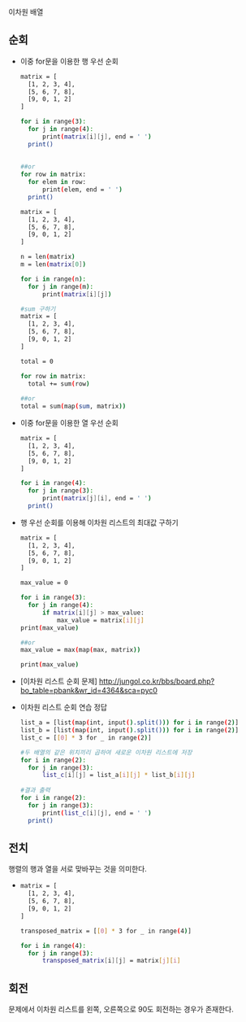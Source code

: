 이차원 배열



## 순회

- 이중 for문을 이용한 행 우선 순회

  ```bash
  matrix = [
  	[1, 2, 3, 4],
  	[5, 6, 7, 8],
  	[9, 0, 1, 2]
  ]
  
  for i in range(3):
  	for j in range(4):
  		print(matrix[i][j], end = ' ')
  	print()
  	
  	
  ##or
  for row in matrix:
  	for elem in row:
  		print(elem, end = ' ')
  	print()
  ```

  ```bash
  matrix = [
  	[1, 2, 3, 4],
  	[5, 6, 7, 8],
  	[9, 0, 1, 2]
  ]
  
  n = len(matrix)
  m = len(matrix[0])
  
  for i in range(n):
  	for j in range(m):
  		print(matrix[i][j])
  ```

  ```bash
  #sum 구하기
  matrix = [
  	[1, 2, 3, 4],
  	[5, 6, 7, 8],
  	[9, 0, 1, 2]
  ]
  
  total = 0
  
  for row in matrix:
  	total += sum(row)
  	
  ##or
  total = sum(map(sum, matrix))
  ```

  

- 이중 for문을 이용한 열 우선 순회

  ```bash
  matrix = [
  	[1, 2, 3, 4],
  	[5, 6, 7, 8],
  	[9, 0, 1, 2]
  ]
  
  for i in range(4):
  	for j in range(3):
  		print(matrix[j][i], end = ' ')
  	print()
  ```

  

- 행 우선 순회를 이용해 이차원 리스트의 최대값 구하기

  ```bash
  matrix = [
  	[1, 2, 3, 4],
  	[5, 6, 7, 8],
  	[9, 0, 1, 2]
  ]
  
  max_value = 0
  
  for i in range(3):
  	for j in range(4):
  		if matrix[i][j] > max_value:
  			max_value = matrix[i][j]
  print(max_value)
  
  ##or
  max_value = max(map(max, matrix))
  
  print(max_value)
  ```



- [이차원 리스트 순회 문제] http://jungol.co.kr/bbs/board.php?bo_table=pbank&wr_id=4364&sca=pyc0

- 이차원 리스트 순회 연습 정답

  ```bash
  list_a = [list(map(int, input().split())) for i in range(2)]
  list_b = [list(map(int, input().split())) for i in range(2)]
  list_c = [[0] * 3 for _ in range(2)]
  
  #두 배열의 같은 위치끼리 곱하여 새로운 이차원 리스트에 저장
  for i in range(2):
  	for j in range(3):
  		list_c[i][j] = list_a[i][j] * list_b[i][j]
  		
  #결과 출력
  for i in range(2):
  	for j in range(3):
  		print(list_c[i][j], end = ' ')
  	print()
  ```

  



## 전치

행렬의 행과 열을 서로 맞바꾸는 것을 의미한다.

- ```bash
  matrix = [
  	[1, 2, 3, 4],
  	[5, 6, 7, 8],
  	[9, 0, 1, 2]
  ]
  
  transposed_matrix = [[0] * 3 for _ in range(4)]
  
  for i in range(4):
  	for j in range(3):
  		transposed_matrix[i][j] = matrix[j][i]
  ```



## 회전

문제에서 이차원 리스트를 왼쪽, 오른쪽으로 90도 회전하는 경우가 존재한다.